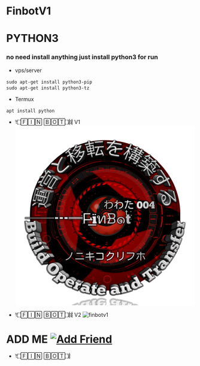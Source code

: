 # FinbotV1
# PYTHON3
### no need install anything just install python3 for run
- vps/server
```
sudo apt-get install python3-pip
sudo apt-get install python3-tz
```

- Termux
```
apt install python
```

- ই۝🄵🄸🄽 🄱🄾🅃۝ईई V1
![finbotv1](finbotv1.png)

- ই۝🄵🄸🄽 🄱🄾🅃۝ईई V2
![finbotv1](main.png)

# ADD ME <a href="https://line.me/R/ti/p/~kangnur04"><img height="36" border="0" alt="Add Friend" src="https://scdn.line-apps.com/n/line_add_friends/btn/en.png"></a>
- ই۝🄵🄸🄽 🄱🄾🅃۝ई

```
